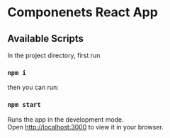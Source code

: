 # Componenets React App

## Available Scripts

In the project directory, first run 
### `npm i`

then you can run:
### `npm start`

Runs the app in the development mode.\
Open [http://localhost:3000](http://localhost:3000) to view it in your browser.
